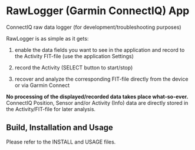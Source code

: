 RawLogger (Garmin ConnectIQ) App
================================
ConnectIQ raw data logger (for development/troubleshooting purposes)

RawLogger is as simple as it gets:

1. enable the data fields you want to see in the application and
   record to the Activity FIT-file (use the application Settings)

2. record the Activity (SELECT button to start/stop)

3. recover and analyze the corresponding FIT-file directly from
   the device or via Garmin Connect

**No processing of the displayed/recorded data takes place what-so-ever.**  
ConnectIQ Position, Sensor and/or Activity (Info) data are directly stored
in the Activity/FIT-file for later analysis.


Build, Installation and Usage
-----------------------------

Please refer to the INSTALL and USAGE files.

